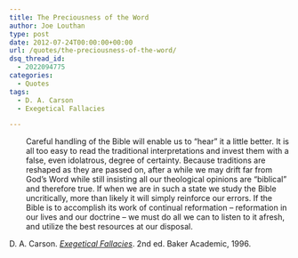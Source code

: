 ```yaml
---
title: The Preciousness of the Word
author: Joe Louthan
type: post
date: 2012-07-24T00:00:00+00:00
url: /quotes/the-preciousness-of-the-word/
dsq_thread_id:
  - 2022094775
categories:
  - Quotes
tags:
  - D. A. Carson
  - Exegetical Fallacies

---
```

<p style="padding-left: 30px;">
  Careful handling of the Bible will enable us to &#8220;hear&#8221; it a little better. It is all too easy to read the traditional interpretations and invest them with a false, even idolatrous, degree of certainty. Because traditions are reshaped as they are passed on, after a while we may drift far from God&#8217;s Word while still insisting all our theological opinions are &#8220;biblical&#8221; and therefore true. If when we are in such a state we study the Bible uncritically, more than likely it will simply reinforce our errors. If the Bible is to accomplish its work of continual reformation &#8211; reformation in our lives and our doctrine &#8211; we must do all we can to listen to it afresh, and utilize the best resources at our disposal.
</p>

D. A. Carson. [_Exegetical Fallacies_][1]. 2nd ed. Baker Academic, 1996.

 [1]: https://www.amazon.com/dp/0801020867/ref=as_li_ss_til?tag=iamlipr-20&camp=0&creative=0&linkCode=as4&creativeASIN=0801020867&adid=0DFRRVJRDAF4V409Y6YR&